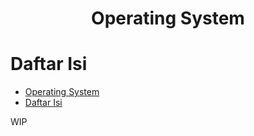 <div align=center>

# Operating System

</div>

# Daftar Isi
- [Operating System](#operating-system)
- [Daftar Isi](#daftar-isi)

WIP